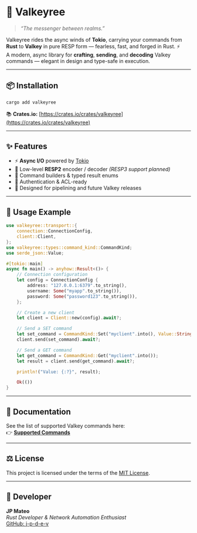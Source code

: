 # 🦀 Valkeyree

> *“The messenger between realms.”*

Valkeyree rides the async winds of **Tokio**, carrying your commands from **Rust** to **Valkey** in pure RESP form — fearless, fast, and forged in Rust. ⚡  
A modern, async library for **crafting**, **sending**, and **decoding** Valkey commands — elegant in design and type-safe in execution.

---

## 📦 Installation

```bash
cargo add valkeyree
```

📚 **Crates.io:** [https://crates.io/crates/valkeyree](https://crates.io/crates/valkeyree)

---

## ✨ Features

- ⚡ **Async I/O** powered by [Tokio](https://tokio.rs/)
- 🧱 Low-level **RESP2** encoder / decoder *(RESP3 support planned)*
- 🧩 Command builders & typed result enums
- 🔐 Authentication & ACL-ready
- 🚀 Designed for pipelining and future Valkey releases

---

## 🧠 Usage Example

```rust
use valkeyree::transport::{
    connection::ConnectionConfig,
    client::Client,
};
use valkeyree::types::command_kind::CommandKind;
use serde_json::Value;

#[tokio::main]
async fn main() -> anyhow::Result<()> {
    // Connection configuration
    let config = ConnectionConfig {
        address: "127.0.0.1:6379".to_string(),
        username: Some("myapp".to_string()),
        password: Some("password123".to_string()),
    };

    // Create a new client
    let client = Client::new(config).await?;

    // Send a SET command
    let set_command = CommandKind::Set("myclient".into(), Value::String("hey".into()));
    client.send(set_command).await?;

    // Send a GET command
    let get_command = CommandKind::Get("myclient".into());
    let result = client.send(get_command).await?;

    println!("Value: {:?}", result);

    Ok(())
}
```

---

## 📘 Documentation

See the list of supported Valkey commands here:  
👉 [**Supported Commands**](./docs/supported-commands.md)

---

## ⚖️ License

This project is licensed under the terms of the [MIT License](./LICENSE).

---

## 👤 Developer

**JP Mateo**  
*Rust Developer & Network Automation Enthusiast*  
[GitHub: j-p-d-e-v](https://github.com/j-p-d-e-v)
